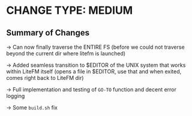 # CHANGE TYPE: MEDIUM

## Summary of Changes

-> Can now finally traverse the ENTIRE FS (before we could not traverse beyond the current dir where litefm is launched)

-> Added seamless transition to $EDITOR of the UNIX system that works within LiteFM itself (opens a file in $EDITOR, use that and when exited, comes right back to LiteFM dir)

-> Full implementation and testing of `GO-TO` function and decent error logging

-> Some `build.sh` fix
